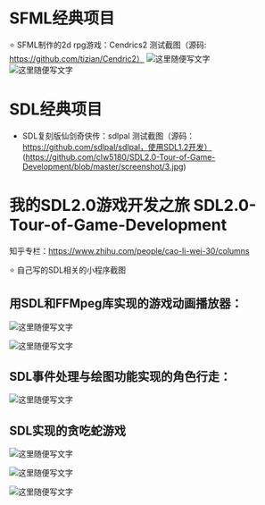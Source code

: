 # SFML经典项目
⭐️ SFML制作的2d rpg游戏：Cendrics2 测试截图（源码: https://github.com/tizian/Cendric2）
![这里随便写文字](https://github.com/clw5180/SDL2.0-Tour-of-Game-Development/blob/master/screenshot/1.png)  
![这里随便写文字](https://github.com/clw5180/SDL2.0-Tour-of-Game-Development/blob/master/screenshot/2.png)  


# SDL经典项目
* SDL复刻版仙剑奇侠传：sdlpal 测试截图（源码：https://github.com/sdlpal/sdlpal，使用SDL1.2开发）
(https://github.com/clw5180/SDL2.0-Tour-of-Game-Development/blob/master/screenshot/3.jpg)  


# 我的SDL2.0游戏开发之旅 SDL2.0-Tour-of-Game-Development
知乎专栏：https://www.zhihu.com/people/cao-li-wei-30/columns

⭐️ 自己写的SDL相关的小程序截图

## 用SDL和FFMpeg库实现的游戏动画播放器：
![这里随便写文字](https://github.com/clw5180/SDL2.0-Tour-of-Game-Development/blob/master/SDL_video_player/screenshot/1.png)  

![这里随便写文字](https://github.com/clw5180/SDL2.0-Tour-of-Game-Development/blob/master/SDL_video_player/screenshot/2.png)  

## SDL事件处理与绘图功能实现的角色行走：

![这里随便写文字](https://github.com/clw5180/SDL2.0-Tour-of-Game-Development/blob/master/SDL_role_walking/screenshot.png) 

## SDL实现的贪吃蛇游戏

![这里随便写文字](https://github.com/clw5180/SDL2.0-Tour-of-Game-Development/blob/master/SDL_snake/screenshot1.png) 

![这里随便写文字](https://github.com/clw5180/SDL2.0-Tour-of-Game-Development/blob/master/SDL_snake/screenshot2.png) 

![这里随便写文字](https://github.com/clw5180/SDL2.0-Tour-of-Game-Development/blob/master/SDL_snake/screenshot3.png) 
